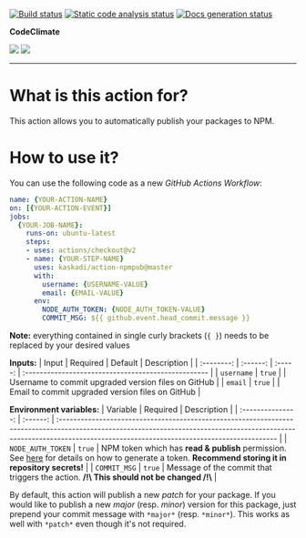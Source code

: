 [![Build status](https://img.shields.io/github/workflow/status/kaskadi/action-npmpub/build?label=build&logo=mocha)](https://github.com/kaskadi/action-npmpub/actions?query=workflow%3Abuild)
[![Static code analysis status](https://img.shields.io/github/workflow/status/kaskadi/action-npmpub/analyze-code?label=codeQL&logo=github)](https://github.com/kaskadi/action-npmpub/actions?query=workflow%3Aanalyze-code)
[![Docs generation status](https://img.shields.io/github/workflow/status/kaskadi/action-npmpub/generate-docs?label=docs&logo=read-the-docs)](https://github.com/kaskadi/action-npmpub/actions?query=workflow%3Agenerate-docs)

**CodeClimate**

[![](https://img.shields.io/codeclimate/maintainability/kaskadi/action-npmpub?label=maintainability&logo=Code%20Climate)](https://codeclimate.com/github/kaskadi/action-npmpub)
[![](https://img.shields.io/codeclimate/tech-debt/kaskadi/action-npmpub?label=technical%20debt&logo=Code%20Climate)](https://codeclimate.com/github/kaskadi/action-npmpub)
<!-- [![](https://img.shields.io/codeclimate/coverage/kaskadi/action-npmpub?label=test%20coverage&logo=Code%20Climate)](https://codeclimate.com/github/kaskadi/action-npmpub) -->

***

# What is this action for?

This action allows you to automatically publish your packages to NPM.

# How to use it?

You can use the following code as a new _GitHub Actions Workflow_:

```yaml
name: {YOUR-ACTION-NAME}
on: [{YOUR-ACTION-EVENT}]
jobs:
  {YOUR-JOB-NAME}:
    runs-on: ubuntu-latest
    steps:
    - uses: actions/checkout@v2
    - name: {YOUR-STEP-NAME}
      uses: kaskadi/action-npmpub@master
      with:
        username: {USERNAME-VALUE}
        email: {EMAIL-VALUE}
      env:
        NODE_AUTH_TOKEN: {NODE_AUTH_TOKEN-VALUE}
        COMMIT_MSG: ${{ github.event.head_commit.message }}
```

**Note:** everything contained in single curly brackets (`{ }`) needs to be replaced by your desired values

**Inputs:**
|    Input   | Required | Default | Description                                         |
| :--------: | :------: | :-----: | :-------------------------------------------------- |
| `username` |  `true`  |         | Username to commit upgraded version files on GitHub |
|   `email`  |  `true`  |         | Email to commit upgraded version files on GitHub    |

**Environment variables:**
|      Variable     | Required | Description                                                                                                                                                                                                              |
| :---------------: | :------: | :----------------------------------------------------------------------------------------------------------------------------------------------------------------------------------------------------------------------- |
| `NODE_AUTH_TOKEN` |  `true`  | NPM token which has **read & publish** permission. See [here](https://docs.npmjs.com/creating-and-viewing-authentication-tokens) for details on how to generate a token. **Recommend storing it in repository secrets!** |
|    `COMMIT_MSG`   |  `true`  | Message of the commit that triggers the action. **\/!\\ This should not be changed \/!\\**                                                                                                                               |

By default, this action will publish a new _patch_ for your package. If you would like to publish a new _major_ (resp. _minor_) version for this package, just prepend your commit message with `*major*` (resp. `*minor*`). This works as well with `*patch*` even though it's not required.